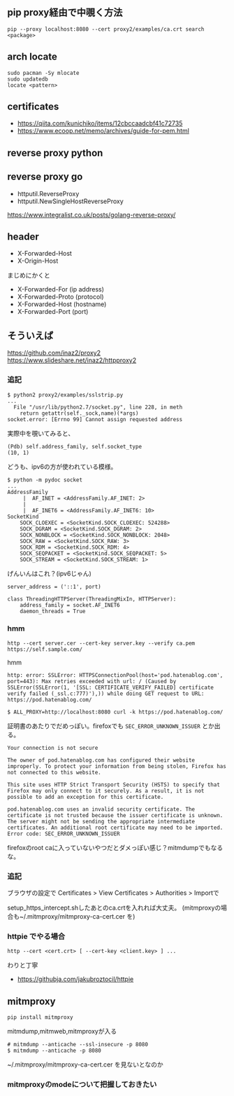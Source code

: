 ## pip proxy経由で中覗く方法

```
pip --proxy localhost:8080 --cert proxy2/examples/ca.crt search <package>
```

## arch locate

```
sudo pacman -Sy mlocate
sudo updatedb
locate <pattern>
```

## certificates

- https://qiita.com/kunichiko/items/12cbccaadcbf41c72735
- https://www.ecoop.net/memo/archives/guide-for-pem.html

## reverse proxy python

## reverse proxy go

- httputil.ReverseProxy
- httputil.NewSingleHostReverseProxy

https://www.integralist.co.uk/posts/golang-reverse-proxy/

## header

- X-Forwarded-Host
- X-Origin-Host

まじめにかくと

- X-Forwarded-For (ip address)
- X-Forwarded-Proto (protocol)
- X-Forwarded-Host (hostname)
- X-Forwarded-Port (port)

## そういえば

https://github.com/inaz2/proxy2
https://www.slideshare.net/inaz2/httpproxy2

### 追記

```console
$ python2 proxy2/examples/sslstrip.py
...
  File "/usr/lib/python2.7/socket.py", line 228, in meth
    return getattr(self._sock,name)(*args)
socket.error: [Errno 99] Cannot assign requested address
```

実際中を覗いてみると、

```
(Pdb) self.address_family, self.socket_type
(10, 1)
```

どうも、ipv6の方が使われている模様。

```console
$ python -m pydoc socket
...
AddressFamily
     |  AF_INET = <AddressFamily.AF_INET: 2>
     |  
     |  AF_INET6 = <AddressFamily.AF_INET6: 10>
SocketKind
    SOCK_CLOEXEC = <SocketKind.SOCK_CLOEXEC: 524288>
    SOCK_DGRAM = <SocketKind.SOCK_DGRAM: 2>
    SOCK_NONBLOCK = <SocketKind.SOCK_NONBLOCK: 2048>
    SOCK_RAW = <SocketKind.SOCK_RAW: 3>
    SOCK_RDM = <SocketKind.SOCK_RDM: 4>
    SOCK_SEQPACKET = <SocketKind.SOCK_SEQPACKET: 5>
    SOCK_STREAM = <SocketKind.SOCK_STREAM: 1>
```

げんいんはこれ？(ipv6じゃん)

```
server_address = ('::1', port)

class ThreadingHTTPServer(ThreadingMixIn, HTTPServer):
    address_family = socket.AF_INET6
    daemon_threads = True
```

### hmm

```
http --cert server.cer --cert-key server.key --verify ca.pem https://self.sample.com/
```

hmm

```
http: error: SSLError: HTTPSConnectionPool(host='pod.hatenablog.com', port=443): Max retries exceeded with url: / (Caused by SSLError(SSLError(1, '[SSL: CERTIFICATE_VERIFY_FAILED] certificate verify failed (_ssl.c:777)'),)) while doing GET request to URL: https://pod.hatenablog.com/

$ ALL_PROXY=http://localhost:8080 curl -k https://pod.hatenablog.com/
```

証明書のあたりでだめっぽい。firefoxでも `SEC_ERROR_UNKNOWN_ISSUER` とか出る。

```
Your connection is not secure

The owner of pod.hatenablog.com has configured their website improperly. To protect your information from being stolen, Firefox has not connected to this website.

This site uses HTTP Strict Transport Security (HSTS) to specify that Firefox may only connect to it securely. As a result, it is not possible to add an exception for this certificate.
```

```
pod.hatenablog.com uses an invalid security certificate. The certificate is not trusted because the issuer certificate is unknown. The server might not be sending the appropriate intermediate certificates. An additional root certificate may need to be imported. Error code: SEC_ERROR_UNKNOWN_ISSUER 
```

firefoxのroot caに入っていないやつだとダメっぽい感じ？mitmdumpでもなるな。

### 追記

ブラウザの設定で Certificates > View Certificates > Authorities > Importで

setup_https_intercept.shしたあとのca.crtを入れれば大丈夫。
(mitmproxyの場合も~/.mitmproxy/mitmproxy-ca-cert.cer を)

### httpie でやる場合

```
http --cert <cert.crt> [ --cert-key <client.key> ] ...
```


わりと丁寧

- https://githubja.com/jakubroztocil/httpie

## mitmproxy

```
pip install mitmproxy
```

mitmdump,mitmweb,mitmproxyが入る

```console
# mitmdump --anticache --ssl-insecure -p 8080
$ mitmdump --anticache -p 8080
```

~/.mitmproxy/mitmproxy-ca-cert.cer を見ないとなのか

### mitmproxyのmodeについて把握しておきたい
